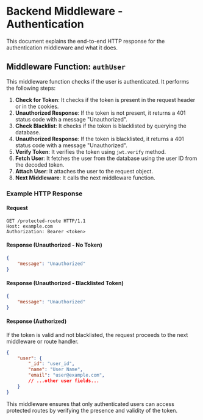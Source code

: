 # Backend Middleware - Authentication

This document explains the end-to-end HTTP response for the authentication middleware and what it does.

## Middleware Function: `authUser`

This middleware function checks if the user is authenticated. It performs the following steps:

1. **Check for Token**: It checks if the token is present in the request header or in the cookies.
2. **Unauthorized Response**: If the token is not present, it returns a 401 status code with a message "Unauthorized".
3. **Check Blacklist**: It checks if the token is blacklisted by querying the database.
4. **Unauthorized Response**: If the token is blacklisted, it returns a 401 status code with a message "Unauthorized".
5. **Verify Token**: It verifies the token using `jwt.verify` method.
6. **Fetch User**: It fetches the user from the database using the user ID from the decoded token.
7. **Attach User**: It attaches the user to the request object.
8. **Next Middleware**: It calls the next middleware function.

### Example HTTP Response

#### Request
```http
GET /protected-route HTTP/1.1
Host: example.com
Authorization: Bearer <token>
```

#### Response (Unauthorized - No Token)
```json
{
    "message": "Unauthorized"
}
```

#### Response (Unauthorized - Blacklisted Token)
```json
{
    "message": "Unauthorized"
}
```

#### Response (Authorized)
If the token is valid and not blacklisted, the request proceeds to the next middleware or route handler.

```json
{
    "user": {
        "_id": "user_id",
        "name": "User Name",
        "email": "user@example.com",
        // ...other user fields...
    }
}
```

This middleware ensures that only authenticated users can access protected routes by verifying the presence and validity of the token.
